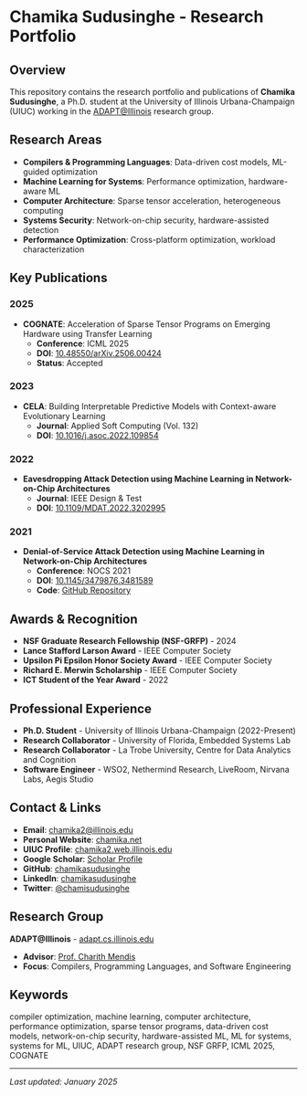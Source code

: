 # Chamika Sudusinghe - Research Portfolio

## Overview
This repository contains the research portfolio and publications of **Chamika Sudusinghe**, a Ph.D. student at the University of Illinois Urbana-Champaign (UIUC) working in the [ADAPT@Illinois](https://adapt.cs.illinois.edu/) research group.

## Research Areas
- **Compilers & Programming Languages**: Data-driven cost models, ML-guided optimization
- **Machine Learning for Systems**: Performance optimization, hardware-aware ML
- **Computer Architecture**: Sparse tensor acceleration, heterogeneous computing
- **Systems Security**: Network-on-chip security, hardware-assisted detection
- **Performance Optimization**: Cross-platform optimization, workload characterization

## Key Publications

### 2025
- **COGNATE**: Acceleration of Sparse Tensor Programs on Emerging Hardware using Transfer Learning
  - **Conference**: ICML 2025
  - **DOI**: [10.48550/arXiv.2506.00424](https://doi.org/10.48550/arXiv.2506.00424)
  - **Status**: Accepted

### 2023
- **CELA**: Building Interpretable Predictive Models with Context-aware Evolutionary Learning
  - **Journal**: Applied Soft Computing (Vol. 132)
  - **DOI**: [10.1016/j.asoc.2022.109854](https://doi.org/10.1016/j.asoc.2022.109854)

### 2022
- **Eavesdropping Attack Detection using Machine Learning in Network-on-Chip Architectures**
  - **Journal**: IEEE Design & Test
  - **DOI**: [10.1109/MDAT.2022.3202995](https://doi.org/10.1109/MDAT.2022.3202995)

### 2021
- **Denial-of-Service Attack Detection using Machine Learning in Network-on-Chip Architectures**
  - **Conference**: NOCS 2021
  - **DOI**: [10.1145/3479876.3481589](https://doi.org/10.1145/3479876.3481589)
  - **Code**: [GitHub Repository](https://github.com/chamikasudusinghe/nocml)

## Awards & Recognition
- **NSF Graduate Research Fellowship (NSF-GRFP)** - 2024
- **Lance Stafford Larson Award** - IEEE Computer Society
- **Upsilon Pi Epsilon Honor Society Award** - IEEE Computer Society
- **Richard E. Merwin Scholarship** - IEEE Computer Society
- **ICT Student of the Year Award** - 2022

## Professional Experience
- **Ph.D. Student** - University of Illinois Urbana-Champaign (2022-Present)
- **Research Collaborator** - University of Florida, Embedded Systems Lab
- **Research Collaborator** - La Trobe University, Centre for Data Analytics and Cognition
- **Software Engineer** - WSO2, Nethermind Research, LiveRoom, Nirvana Labs, Aegis Studio

## Contact & Links
- **Email**: chamika2@illinois.edu
- **Personal Website**: [chamika.net](https://chamika.net)
- **UIUC Profile**: [chamika2.web.illinois.edu](https://chamika2.web.illinois.edu)
- **Google Scholar**: [Scholar Profile](https://scholar.google.com/citations?user=NxQ9V0kAAAAJ&hl=en)
- **GitHub**: [chamikasudusinghe](https://github.com/chamikasudusinghe)
- **LinkedIn**: [chamikasudusinghe](https://www.linkedin.com/in/chamikasudusinghe)
- **Twitter**: [@chamisudusinghe](https://twitter.com/chamisudusinghe)

## Research Group
**ADAPT@Illinois** - [adapt.cs.illinois.edu](https://adapt.cs.illinois.edu/)
- **Advisor**: [Prof. Charith Mendis](https://charithmendis.com/)
- **Focus**: Compilers, Programming Languages, and Software Engineering

## Keywords
compiler optimization, machine learning, computer architecture, performance optimization, sparse tensor programs, data-driven cost models, network-on-chip security, hardware-assisted ML, ML for systems, systems for ML, UIUC, ADAPT research group, NSF GRFP, ICML 2025, COGNATE

---

*Last updated: January 2025*